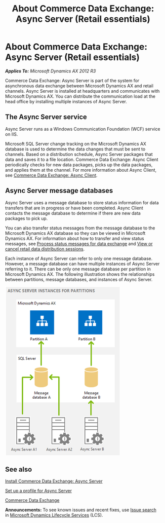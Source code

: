 ﻿---
title: 'About Commerce Data Exchange: Async Server (Retail essentials)'
TOCTitle: 'About Commerce Data Exchange: Async Server (Retail essentials)'
ms:assetid: 0a4fbee9-18b6-4243-824e-a3433e38e0e3
ms:mtpsurl: https://technet.microsoft.com/en-us/library/Dn716040(v=AX.60)
ms:contentKeyID: 62200302
ms.date: 04/22/2015
mtps_version: v=AX.60
f1_keywords:
- 0a4fbee9-18b6-4243-824e-a3433e38e0e3
- MsDynAx060.0a4fbee9-18b6-4243-824e-a3433e38e0e3
---

# About Commerce Data Exchange: Async Server (Retail essentials) 


_**Applies To:** Microsoft Dynamics AX 2012 R3_

Commerce Data Exchange: Async Server is part of the system for asynchronous data exchange between Microsoft Dynamics AX and retail channels. Async Server is installed at headquarters and communicates with Microsoft Dynamics AX. You can distribute the communication load at the head office by installing multiple instances of Async Server.

## The Async Server service

Async Server runs as a Windows Communication Foundation (WCF) service on IIS.

Microsoft SQL Server change tracking on the Microsoft Dynamics AX database is used to determine the data changes that must be sent to channels. Based on a distribution schedule, Async Server packages that data and saves it to a file location. Commerce Data Exchange: Async Client periodically checks for new data packages, picks up the data packages, and applies them at the channel. For more information about Async Client, see [Commerce Data Exchange: Async Client](commerce-data-exchange-async-client.md).

## Async Server message databases

Async Server uses a message database to store status information for data transfers that are in progress or have been completed. Async Client contacts the message database to determine if there are new data packages to pick up.

You can also transfer status messages from the message database to the Microsoft Dynamics AX database so they can be viewed in Microsoft Dynamics AX. For information about how to transfer and view status messages, see [Process status messages for data exchange](process-status-messages-for-data-exchange.md) and [View or cancel retail data distribution sessions](view-or-cancel-retail-data-distribution-sessions.md).

Each instance of Async Server can refer to only one message database. However, a message database can have multiple instances of Async Server referring to it. There can be only one message database per partition in Microsoft Dynamics AX. The following illustration shows the relationships between partitions, message databases, and instances of Async Server.

![How Async Server works with partitions](images/Dn741449.AsyncServerPartitions(en-us,AX.60).gif "How Async Server works with partitions")

## See also

[Install Commerce Data Exchange: Async Server](install-commerce-data-exchange-async-server.md)

[Set up a profile for Async Server](set-up-a-profile-for-async-server.md)

[Commerce Data Exchange](commerce-data-exchange.md)

  
**Announcements:** To see known issues and recent fixes, use [Issue search](http://go.microsoft.com/fwlink/?linkid=389258) in [Microsoft Dynamics Lifecycle Services](http://go.microsoft.com/fwlink/?linkid=306505) (LCS).

